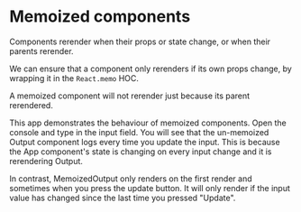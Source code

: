 # Memoized components

Components rerender when their props or state change, or when their parents rerender.

We can ensure that a component only rerenders if its own props change, by wrapping it in the `React.memo` HOC.

A memoized component will not rerender just because its parent rerendered.

This app demonstrates the behaviour of memoized components. Open the console and type in the input field. You will see that the un-memoized Output component logs every time you update the input.
This is because the App component's state is changing on every input change and it is rerendering Output.

In contrast, MemoizedOutput only renders on the first render and sometimes when you press the update button. It will only render if the input value has changed since the last time you pressed "Update".